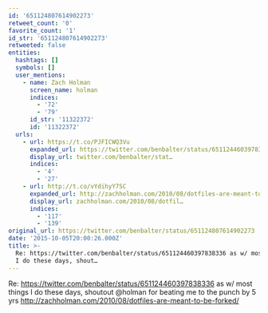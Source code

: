 ```yaml
---
id: '651124807614902273'
retweet_count: '0'
favorite_count: '1'
id_str: '651124807614902273'
retweeted: false
entities:
  hashtags: []
  symbols: []
  user_mentions:
    - name: Zach Holman
      screen_name: holman
      indices:
        - '72'
        - '79'
      id_str: '11322372'
      id: '11322372'
  urls:
    - url: https://t.co/PJFICWQ3Vu
      expanded_url: https://twitter.com/benbalter/status/651124460397838336
      display_url: twitter.com/benbalter/stat…
      indices:
        - '4'
        - '27'
    - url: http://t.co/vYdihyY7SC
      expanded_url: http://zachholman.com/2010/08/dotfiles-are-meant-to-be-forked/
      display_url: zachholman.com/2010/08/dotfil…
      indices:
        - '117'
        - '139'
original_url: https://twitter.com/benbalter/status/651124807614902273
date: '2015-10-05T20:00:26.000Z'
title: >-
  Re: https://twitter.com/benbalter/status/651124460397838336 as w/ most things
  I do these days, shout…
---
```


Re: https://twitter.com/benbalter/status/651124460397838336 as w/ most things I do these days, shoutout @holman for beating me to the punch by 5 yrs http://zachholman.com/2010/08/dotfiles-are-meant-to-be-forked/